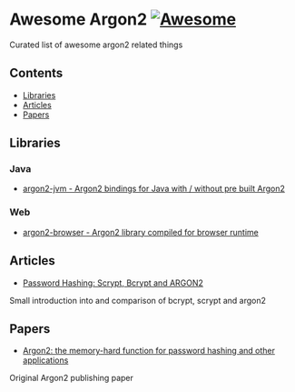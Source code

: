 # Awesome Argon2 [![Awesome](https://awesome.re/badge.svg)](https://awesome.re)
Curated list of awesome argon2 related things

## Contents

- [Libraries](#libraries)
- [Articles](#articles)
- [Papers](#papers)

## Libraries

### Java

- [argon2-jvm - Argon2 bindings for Java with / without pre built Argon2](https://github.com/phxql/argon2-jvm)

### Web

- [argon2-browser - Argon2 library compiled for browser runtime](https://github.com/antelle/argon2-browser)

## Articles

- [Password Hashing: Scrypt, Bcrypt and ARGON2](https://medium.com/analytics-vidhya/password-hashing-pbkdf2-scrypt-bcrypt-and-argon2-e25aaf41598e)

Small introduction into and comparison of bcrypt, scrypt and argon2

## Papers

- [Argon2: the memory-hard function for password hashing and other applications](https://github.com/P-H-C/phc-winner-argon2/blob/master/argon2-specs.pdf)

Original Argon2 publishing paper
